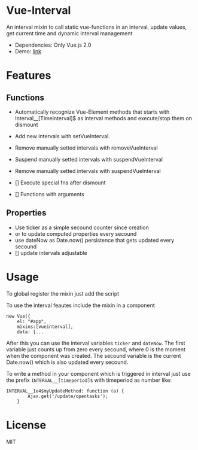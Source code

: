 # Vue-Interval
An interval mixin to call static vue-functions in an interval, update values, get current time and dynamic interval management

- Dependencies: Only Vue.js 2.0
- Demo: [link](https://reinerba.github.io/Vue-Interval/Demo.html "Demo")

# Features

## Functions
* Automatically recognize Vue-Element methods that starts with Interval__[Timeinterval]$ as interval methods and execute/stop them on dismount
* Add new intervals with setVueInterval.
* Remove manually setted intervals with removeVueInterval
* Suspend manually setted intervals with suspendVueInterval
* Remove manually setted intervals with suspendVueInterval

* [] Execute special fns after dismount
* [] Functions with arguments

## Properties
* Use ticker as a simple secound counter since creation
* or to update computed properties every secound
* use dateNow as Date.now() persistence that gets updated every secound
* [] update intervals adjustable

# Usage
To global register the mixin just add the script


To use the interval feautes include the mixin in a component

    new Vue({
        el: "#app",
        mixins:[vueinterval],
        data: {...

After this you can use the interval variables `ticker` and `dateNow`. The first variable just counts up from zero every secound, where 0 is the moment when the component was created. The secound variable is the current Date.now() which is also updated every secound. 

To write a method in your component which is triggered in interval just use the prefix `INTERVAL__[timeperiod]$` with timeperiod as number like:

    INTERVAL__1e4$myUpdateMethod: function (a) {
            Ajax.get('/update/opentasks');
        }

# License
MIT
